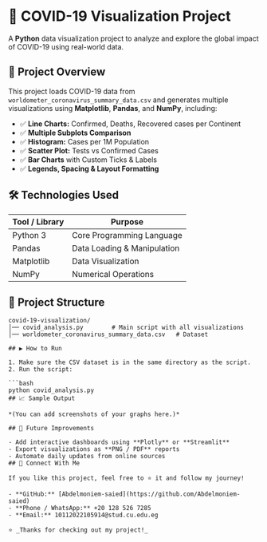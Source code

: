# 🦠 COVID-19 Visualization Project

A **Python** data visualization project to analyze and explore the global impact of COVID-19 using real-world data.

## 📌 Project Overview

This project loads COVID-19 data from `worldometer_coronavirus_summary_data.csv` and generates multiple visualizations using **Matplotlib**, **Pandas**, and **NumPy**, including:

- ✅ **Line Charts:** Confirmed, Deaths, Recovered cases per Continent  
- ✅ **Multiple Subplots Comparison**  
- ✅ **Histogram:** Cases per 1M Population  
- ✅ **Scatter Plot:** Tests vs Confirmed Cases  
- ✅ **Bar Charts** with Custom Ticks & Labels  
- ✅ **Legends, Spacing & Layout Formatting**  

## 🛠️ Technologies Used

| Tool / Library | Purpose |
|----------------|---------|
| Python 3       | Core Programming Language |
| Pandas         | Data Loading & Manipulation |
| Matplotlib     | Data Visualization |
| NumPy          | Numerical Operations |

## 📂 Project Structure

```text
covid-19-visualization/
│── covid_analysis.py        # Main script with all visualizations
│── worldometer_coronavirus_summary_data.csv   # Dataset

## ▶️ How to Run

1. Make sure the CSV dataset is in the same directory as the script.  
2. Run the script:

```bash
python covid_analysis.py
## 📈 Sample Output

*(You can add screenshots of your graphs here.)*

## 🚀 Future Improvements

- Add interactive dashboards using **Plotly** or **Streamlit**  
- Export visualizations as **PNG / PDF** reports  
- Automate daily updates from online sources  
## 🤝 Connect With Me

If you like this project, feel free to ⭐ it and follow my journey!

- **GitHub:** [Abdelmoniem-saied](https://github.com/Abdelmoniem-saied)  
- **Phone / WhatsApp:** +20 128 526 7285  
- **Email:** 10112022105914@stud.cu.edu.eg  

⭐ _Thanks for checking out my project!_




